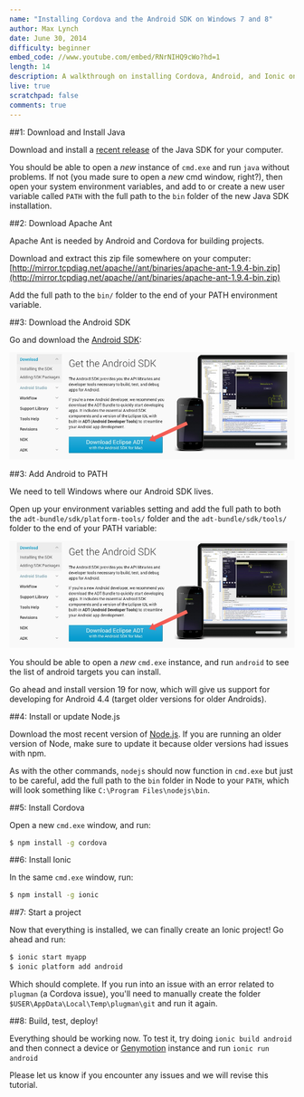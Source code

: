 ```yaml
---
name: "Installing Cordova and the Android SDK on Windows 7 and 8"
author: Max Lynch
date: June 30, 2014
difficulty: beginner
embed_code: //www.youtube.com/embed/RNrNIHQ9cWo?hd=1
length: 14
description: A walkthrough on installing Cordova, Android, and Ionic on Windows 7 and 8
live: true
scratchpad: false
comments: true
---
```




##1: Download and Install Java

Download and install a [recent release](http://www.oracle.com/technetwork/java/javase/downloads/jdk8-downloads-2133151.html) of the Java SDK for your computer.

You should be able to open a *new* instance of `cmd.exe` and run `java` without problems. If not (you made sure to open a *new* cmd window, right?), then open your system environment variables, and add to or create a new user variable called `PATH` with the full path to the `bin` folder of the new Java SDK installation.

##2: Download Apache Ant

Apache Ant is needed by Android and Cordova for building projects.

Download and extract this zip file somewhere on your computer: [http://mirror.tcpdiag.net/apache//ant/binaries/apache-ant-1.9.4-bin.zip](http://mirror.tcpdiag.net/apache//ant/binaries/apache-ant-1.9.4-bin.zip)

Add the full path to the `bin/` folder to the end of your PATH environment variable.

##3: Download the Android SDK

Go and download the [Android SDK](http://developer.android.com/sdk/index.html):

![Android](/img/formulas/windows-android/android.jpg)


##3: Add Android to PATH

We need to tell Windows where our Android SDK lives.

Open up your environment variables setting and add the full path to both the `adt-bundle/sdk/platform-tools/` folder and the `adt-bundle/sdk/tools/` folder to the end of your PATH variable:

![Android Env](/img/formulas/windows-android/android.jpg)

You should be able to open a *new* `cmd.exe` instance, and run `android` to see the list of android targets you can install.

Go ahead and install version 19 for now, which will give us support for developing for Android 4.4 (target older versions for older Androids).


##4: Install or update Node.js

Download the most recent version of [Node.js](http://nodejs.org/). If you are running an older version of Node, make sure to update it because older versions had issues with npm.

As with the other commands, `nodejs` should now function in `cmd.exe` but just to be careful, add the full path to the `bin` folder in Node to your `PATH`, which will look something like `C:\Program Files\nodejs\bin`.

##5: Install Cordova

Open a new `cmd.exe` window, and run:

~~~bash
$ npm install -g cordova
~~~

##6: Install Ionic

In the same `cmd.exe` window, run:

~~~bash
$ npm install -g ionic
~~~

##7: Start a project

Now that everything is installed, we can finally create an Ionic project! Go ahead and run:

~~~bash
$ ionic start myapp
$ ionic platform add android
~~~

Which should complete. If you run into an issue with an error related to `plugman` (a Cordova issue), you'll need to manually create the folder `$USER\AppData\Local\Temp\plugman\git` and run it again.

##8: Build, test, deploy!

Everything should be working now. To test it, try doing `ionic build android` and then connect a device or [Genymotion](http://www.genymotion.com/) instance and run `ionic run android`

Please let us know if you encounter any issues and we will revise this tutorial.
